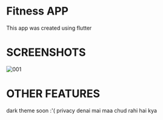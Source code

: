 # Fitness APP
This app was created using flutter

# SCREENSHOTS

![001](https://user-images.githubusercontent.com/100375001/194849379-8ad343f7-c0cc-4673-aac2-68d93428cdf6.jpg)


# OTHER FEATURES

dark theme soon :'( 
privacy denai mai maa chud rahi hai kya
